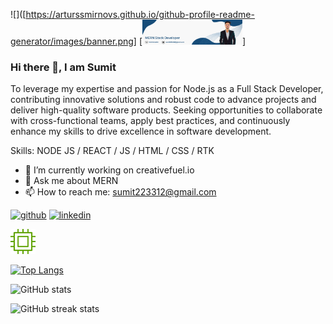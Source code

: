 ![]([https://arturssmirnovs.github.io/github-profile-readme-generator/images/banner.png]
[<img src='https://github.com/sumit-sen-90/sumit-sen-90/blob/main/Blue%20Modern%20Marketing%20Manager%20LinkedIn%20Banner%20(1).png' alt='github' height='40'>]
### Hi there 👋, I am Sumit

To leverage my expertise and passion for Node.js as a Full Stack Developer, contributing innovative solutions and robust code to advance projects and deliver high-quality software products. Seeking opportunities to collaborate with cross-functional teams, apply best practices, and continuously enhance my skills to drive excellence in software development.

Skills: NODE JS / REACT / JS / HTML / CSS / RTK

- 🔭 I’m currently working on creativefuel.io 
- 💬 Ask me about MERN 
- 📫 How to reach me: sumit223312@gmail.com 


[<img src='https://cdn.jsdelivr.net/npm/simple-icons@3.0.1/icons/github.svg' alt='github' height='40'>](https://github.com/sumit-sen-90)  [<img src='https://cdn.jsdelivr.net/npm/simple-icons@3.0.1/icons/linkedin.svg' alt='linkedin' height='40'>](https://www.linkedin.com/in/sumit-sen-1a2-/)  

<a href='https://docs.github.com/en/developers'><img src='https://raw.githubusercontent.com/acervenky/animated-github-badges/master/assets/devbadge.gif' width='40' height='40'></a> 

[![Top Langs](https://github-readme-stats.vercel.app/api/top-langs/?username=sumit-sen-90)](https://github.com/anuraghazra/github-readme-stats)

![GitHub stats](https://github-readme-stats.vercel.app/api?username=sumit-sen-90&show_icons=true)  

![GitHub streak stats](https://streak-stats.demolab.com/?user=sumit-sen-90)  

